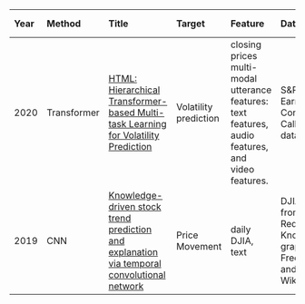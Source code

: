 Year|Method|Title|Target|Feature|Data Set|Time Span|Evaluation|
|:--|:---- |:----|:-----|:------|:-------|:--------|:---------|
2020 |Transformer |[HTML: Hierarchical Transformer-based Multi-task Learning for Volatility Prediction](https://dl.acm.org/doi/pdf/10.1145/3366423.3380128?casa\_token=igdPwflC15EAAAAA:2S4q0UDR6RBwqvJdf1frR6Unhi1Wg99oGnL4xnduc7SG2OOxw3rTUN-OYL5QAM8s6RsfuzcomeIzCHM) |Volatility prediction |closing prices multi-modal utterance features: text features, audio features, and video features. |S&P 500 Earning Conference Calls dataset |2017 |MSE  
2019 |CNN |[Knowledge-driven stock trend prediction and explanation via temporal convolutional network]() |Price Movement |daily DJIA, text |DJIA, News from Reddit, Knowledge graph from Freebase and Wikidata |2008 - 2016 |ACC, F1  
